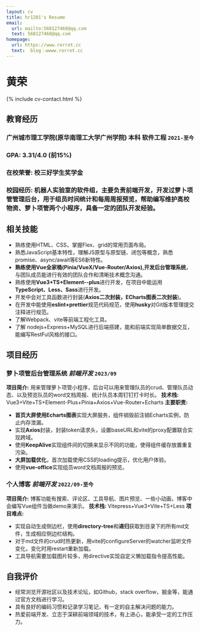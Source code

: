 ```yaml
---
layout: cv
title: hr1201's Resume
email:
  url: mailto:568127468@qq.com
  text: 568127468@qq.com
homepage:
  url: https://www.rorrot.cc
  text:  blog：wwww.rorrot.cc
---
```


# 黄荣

{% include cv-contact.html %}

## 教育经历

### 广州城市理工学院(原华南理工大学广州学院)  本科  软件工程 `2021-至今`
### GPA: 3.31/4.0 (前15%)
### 在校荣誉: 校三好学生奖学金
### 校园经历: 机器人实验室的软件组，主要负责前端开发，开发过萝卜项管管理后台，用于组员时间统计和每周周报预览，帮助编写维护高校物资、萝卜项管两个小程序，具备一定的团队开发经验。

## 相关技能

- 熟练使用HTML、CSS，掌握Flex、grid的常用页面布局。
- 熟悉JavaScript基本特性，理解JS原型与原型链、闭包等概念，熟悉promise、async/await等ES6新特性。
- **熟练使用Vue全家桶(Pinia/VueX/Vue-Router/Axios),开发后台管理系统**，与团队成员能进行有效的团队合作和清晰技术概念沟通。
- 熟练使用**Vue3+TS+Element--plus**进行开发，在项目中能运用**TypeScript、Less、Sass**进行开发。
- 开发中会对工具函数进行封装(**Axios二次封装，ECharts图表二次封装**)。
- 在开发中能使用**eslint+prettier**规范代码规范，使用**husky**对Git版本管理提交注释进行规范。
- 了解Webpack、vite等前端工程化工具。
- 了解 nodejs+Express+MySQL进行后端搭建，能和前端实现简单数据交互，能编写RestFul风格的接口。

## 项目经历

### **萝卜项管后台管理系统** *前端开发* `2023/09`
**项目简介:** 用来管理萝卜项管小程序，后台可以用来管理队员的crud、管理队员动态、以及预览队员的word文档周报、统计队员本周钉钉打卡时长。
**技术栈:** Vue3+Vite+TS+Element-Plus+Pinia+Axios+Vue-Router+Echarts
**主要职责:** 
- **首页大屏使用Echarts图表**实现大屏服务，组件销毁前注销Echarts实例，防止内存泄漏。
- 实现**Axios**封装，封装token请求头，设置baseURL和vite的proxy配置联合实现跨域。
- 使用**KeepAlive**实现组件间的切换来显示不同的功能，使得组件缓存放置重复污染。
- **大屏加载优化**，首次加载使用CSS的loading提示，优化用户体验。
- 使用**vue-office**实现组员word文档周报的预览。

### **个人博客** *前端开发* `2022/09-至今`
**项目简介:** 博客功能有搜索、评论区、工具导航、图片预览、一些小动画，博客中会编写Vue组件当做demo来演示。
**技术栈:** Vitepress+Vue3+Vite+TS+Less
**项目难点:** 
- 实现自动生成侧边栏，使用**directory-tree**和**递归**获取到目录下的所有md文件，生成相应侧边栏结构。
- 对于md文件的crud时热更新，用vite的configureServer的watcher监听文件变化，变化时用restart重新加载。
- 工具导航需要加载图片较多，用directive实现自定义懒加载指令提高性能。

## 自我评价
- 经常浏览开源社区以及技术论坛，如Github，stack overflow，掘金等，能通过官方文档进行学习。
- 具有良好的编码习惯和记录学习笔记，有一定的自主解决问题的能力。
- 热爱前端开发、立志于深耕前端领域的技术，有上进心，能承受一定的工作压力。
